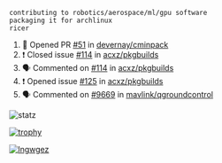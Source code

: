 ```
contributing to robotics/aerospace/ml/gpu software
packaging it for archlinux
ricer
```

<!--START_SECTION:activity-->
1. 💪 Opened PR [#51](https://github.com/devernay/cminpack/pull/51) in [devernay/cminpack](https://github.com/devernay/cminpack)
2. ❗️ Closed issue [#114](https://github.com/acxz/pkgbuilds/issues/114) in [acxz/pkgbuilds](https://github.com/acxz/pkgbuilds)
3. 🗣 Commented on [#114](https://github.com/acxz/pkgbuilds/issues/114) in [acxz/pkgbuilds](https://github.com/acxz/pkgbuilds)
4. ❗️ Opened issue [#125](https://github.com/acxz/pkgbuilds/issues/125) in [acxz/pkgbuilds](https://github.com/acxz/pkgbuilds)
5. 🗣 Commented on [#9669](https://github.com/mavlink/qgroundcontrol/issues/9669) in [mavlink/qgroundcontrol](https://github.com/mavlink/qgroundcontrol)
<!--END_SECTION:activity-->


![statz](https://github-readme-stats.vercel.app/api?username=acxz&include_all_commits=true&show_icons=true)

[![trophy](https://github-profile-trophy.vercel.app/?username=acxz)](https://github.com/ryo-ma/github-profile-trophy)

[![lngwgez](https://github-readme-stats.vercel.app/api/top-langs/?username=acxz&layout=compact)](https://github.com/acxz/github-readme-stats)


<!--
**acxz/acxz** is a ✨ _special_ ✨ repository because its `README.md` (this file) appears on your GitHub profile.

Here are some ideas to get you started:

- 🔭 I’m currently working on ...
- 🌱 I’m currently learning ...
- 👯 I’m looking to collaborate on ...
- 🤔 I’m looking for help with ...
- 💬 Ask me about ...
- 📫 How to reach me: ...
- 😄 Pronouns: ...
- ⚡ Fun fact: ...
-->
